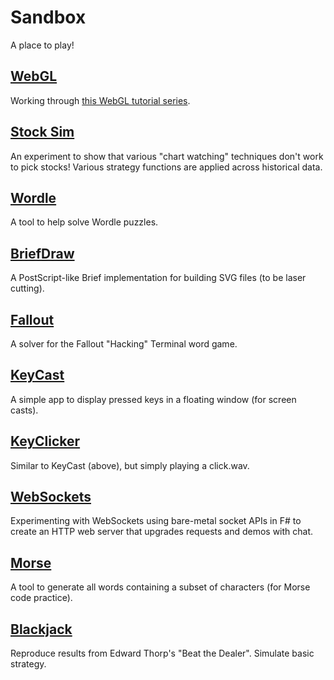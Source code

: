 # Sandbox

A place to play!

## [WebGL](./webgl)

Working through [this WebGL tutorial series](https://www.youtube.com/playlist?list=PLjcVFFANLS5zH_PeKC6I8p0Pt1hzph_rt).

## [Stock Sim](./stocks)

An experiment to show that various "chart watching" techniques don't work to pick stocks! Various strategy functions are applied across historical data.

## [Wordle](./wordle)

A tool to help solve Wordle puzzles.

## [BriefDraw](./briefdraw)

A PostScript-like Brief implementation for building SVG files (to be laser cutting).

## [Fallout](./fallout)

A solver for the Fallout "Hacking" Terminal word game.

## [KeyCast](./keycast)

A simple app to display pressed keys in a floating window (for screen casts).

## [KeyClicker](./keyclicker)

Similar to KeyCast (above), but simply playing a click.wav.

## [WebSockets](./websockets)

Experimenting with WebSockets using bare-metal socket APIs in F# to create an HTTP web server that upgrades requests and demos with chat.

## [Morse](./morse)

A tool to generate all words containing a subset of characters (for Morse code practice).

## [Blackjack](./blackjack)

Reproduce results from Edward Thorp's "Beat the Dealer". Simulate basic strategy.
